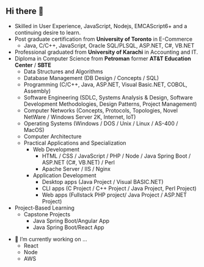 ## Hi there 👋
- Skilled in User Experience, JavaScript, Nodejs, EMCAScript6+ and a continuing desire to learn. 
- Post graduate certification from **University of Toronto** in E-Commerce
  - Java, C/C++, JavaScript, Oracle SQL/PLSQL, ASP.NET, C#, VB.NET
- Professional graduated from **University of Karachi** in Accounting and IT.
- Diploma in Computer Science from **Petroman** former **AT&T Education Center** / **SBTE**
  - Data Structures and Algorithms
  - Database Management (DB Design / Concepts / SQL)
  - Programming (C/C++, Java, ASP.NET, Visual Basic.NET, COBOL, Assembly)
  - Software Engineering (SDLC, Systems Analysis & Design, Software Development Methodologies, Design Patterns, Project Management)
  - Computer Networks (Concepts, Protocols, Topologies, Novel NetWare / Windows Server 2K, Internet, IoT)
  - Operating Systems (Windows / DOS / Unix / Linux / AS-400 / MacOS)
  - Computer Architecture
  - Practical Applications and Specialization
    - Web Development
      - HTML / CSS / JavaScript / PHP / Node / Java Spring Boot / ASP.NET (C#, VB.NET) / Perl
      - Apache Server / IIS / Nginx
    - Application Development
      - Desktop apps (Java Project / Visual BASIC.NET)
      - CLI apps (C Project / C++ Project / Java Project, Perl Project)
      - Web apps (Fullstack PHP project/ Java Project / ASP.NET Project)
 - Project-Based Learning
      - Capstone Projects
        - Java Spring Boot/Angular App
        - Java Spring Boot/React App
<!--
**afzalhussein/afzalhussein** is a ✨ _special_ ✨ repository because its `README.md` (this file) appears on your GitHub profile.

Here are some ideas to get you started:

- 🔭 I’m currently working on ...
- 🌱 I’m currently learning ...
- 👯 I’m looking to collaborate on ...
- 🤔 I’m looking for help with ...
- 💬 Ask me about ...
- 📫 How to reach me: ...
- 😄 Pronouns: ...
- ⚡ Fun fact: ...
-->
- 🔭 I’m currently working on ...
  - React
  - Node
  - AWS
